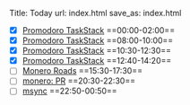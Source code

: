 Title: Today
url: index.html
save_as: index.html

* [x] [Promodoro TaskStack](/project/promodoro-taskstack) ==00:00-02:00==
* [x] [Promodoro TaskStack](/project/promodoro-taskstack) ==08:00-10:00==
* [x] [Promodoro TaskStack](/project/promodoro-taskstack) ==10:30-12:30==
* [x] [Promodoro TaskStack](/project/promodoro-taskstack) ==12:40-14:20==
* [ ] [Monero Roads](/project/moneroroads) ==15:30-17:30==
* [ ] [monero: PR](/monero/improve-pr) ==20:30-22:30==
* [ ] [msync](/project/msync) ==22:50-00:50==
